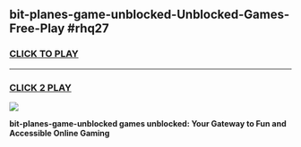 
## bit-planes-game-unblocked-Unblocked-Games-Free-Play #rhq27
<h3>
<a href="https://us.freeplayer.one?title=bit-planes-game-unblocked&ref=9M">CLICK TO PLAY</a></h3>
<hr>

<h3>
<a href="https://us.freeplayer.one?title=bit-planes-game-unblocked&ref=9M">CLICK 2 PLAY</a>
  
</h3>

<a href="https://us.freeplayer.one?title=bit-planes-game-unblocked&ref=9M"><img src="https://clearcache.store/games.png"></a>


**bit-planes-game-unblocked games unblocked: Your Gateway to Fun and Accessible Online Gaming**
